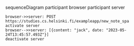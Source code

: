 sequenceDiagram 
    participant browser
    participant server

    browser->>server: POST https://studies.cs.helsinki.fi/exampleapp/new_note_spa
    activate server
    browser-->>server: [{content: "jack", date: "2023-05-24T13:45:57.493Z"}]
    deactivate server